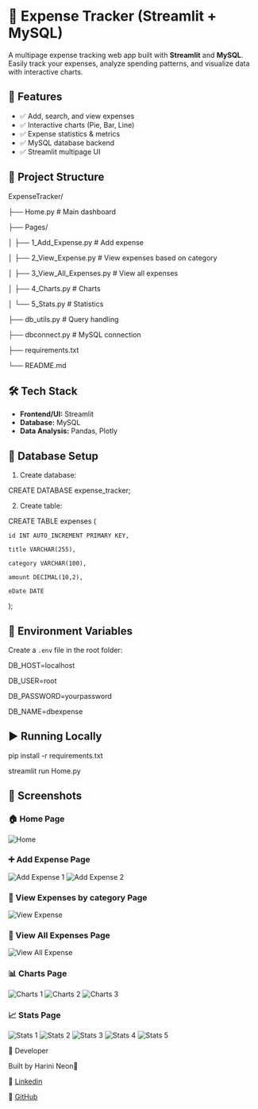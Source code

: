 # 💸 Expense Tracker (Streamlit + MySQL)

A multipage expense tracking web app built with **Streamlit** and **MySQL**.  
Easily track your expenses, analyze spending patterns, and visualize data with interactive charts.

## 🚀 Features
- ✅ Add, search, and view expenses
- ✅ Interactive charts (Pie, Bar, Line)
- ✅ Expense statistics & metrics
- ✅ MySQL database backend
- ✅ Streamlit multipage UI

## 📂 Project Structure
ExpenseTracker/

├── Home.py # Main dashboard

├── Pages/

│ ├── 1_Add_Expense.py # Add expense

│ ├── 2_View_Expense.py # View expenses based on category

│ ├── 3_View_All_Expenses.py # View all expenses

│ ├── 4_Charts.py # Charts

│ └── 5_Stats.py # Statistics

├── db_utils.py # Query handling

├── dbconnect.py # MySQL connection

├── requirements.txt

└── README.md

## 🛠️ Tech Stack
- **Frontend/UI:** Streamlit
- **Database:** MySQL
- **Data Analysis:** Pandas, Plotly

## 🔗 Database Setup
1. Create database:

CREATE DATABASE expense_tracker;

2. Create table:

CREATE TABLE expenses (

    id INT AUTO_INCREMENT PRIMARY KEY,
    
    title VARCHAR(255),
    
    category VARCHAR(100),
    
    amount DECIMAL(10,2),
    
    eDate DATE
    
);

## 🔐 Environment Variables
Create a `.env` file in the root folder:

DB_HOST=localhost

DB_USER=root

DB_PASSWORD=yourpassword

DB_NAME=dbexpense

## ▶️ Running Locally

pip install -r requirements.txt

streamlit run Home.py

## 📸 Screenshots

### 🏠 Home Page
![Home](screenshots/Home.png)

### ➕ Add Expense Page
![Add Expense 1](screenshots/AddExpense1.png)
![Add Expense 2](screenshots/AddExpense2.png)

### 📂 View Expenses by category Page
![View Expense](screenshots/ViewExpense.png)

### 📂 View All Expenses Page
![View All Expense](screenshots/ViewAllExpense.png)

### 📊 Charts Page
![Charts 1](screenshots/Charts1.png)
![Charts 2](screenshots/Charts2.png)
![Charts 3](screenshots/Charts3.png)

### 📈 Stats Page
![Stats 1](screenshots/Stats1.png)
![Stats 2](screenshots/Stats2.png)
![Stats 3](screenshots/Stats3.png)
![Stats 4](screenshots/Stats4.png)
![Stats 5](screenshots/Stats5.png)

👤 Developer

Built by Harini Neon💚

🔗 [Linkedin](https://www.linkedin.com/in/shree-harini-k-m-a35a42250/)

🔗 [GitHub](https://github.com/Harinineon)

